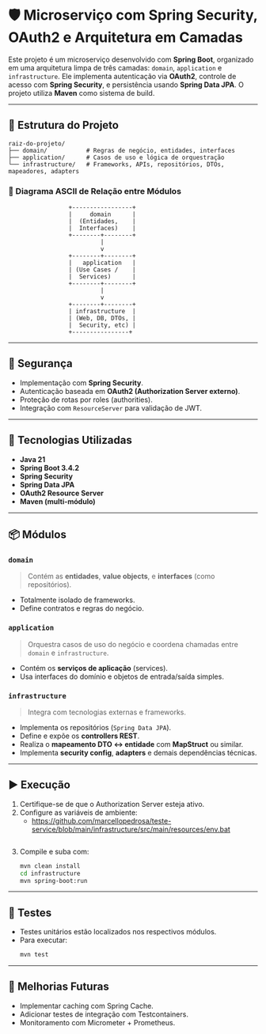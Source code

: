 # 🛡️ Microserviço com Spring Security, OAuth2 e Arquitetura em Camadas

Este projeto é um microserviço desenvolvido com **Spring Boot**, organizado em uma arquitetura limpa de três camadas: `domain`, `application` e `infrastructure`. Ele implementa autenticação via **OAuth2**, controle de acesso com **Spring Security**, e persistência usando **Spring Data JPA**. O projeto utiliza **Maven** como sistema de build.

---

## 📁 Estrutura do Projeto

```
raiz-do-projeto/
├── domain/           # Regras de negócio, entidades, interfaces
├── application/      # Casos de uso e lógica de orquestração
└── infrastructure/   # Frameworks, APIs, repositórios, DTOs, mapeadores, adapters
```

### 🧩 Diagrama ASCII de Relação entre Módulos

```
                 +-----------------+
                 |     domain      |
                 |  (Entidades,    |
                 |  Interfaces)    |
                 +--------+--------+
                          |
                          v
                 +--------+--------+
                 |   application   |
                 | (Use Cases /    |
                 |  Services)      |
                 +--------+--------+
                          |
                          v
                 +--------+--------+
                 | infrastructure  |
                 | (Web, DB, DTOs, |
                 |  Security, etc) |
                 +----------------+
```

---

## 🔐 Segurança

- Implementação com **Spring Security**.
- Autenticação baseada em **OAuth2 (Authorization Server externo)**.
- Proteção de rotas por roles (authorities).
- Integração com `ResourceServer` para validação de JWT.

---

## 💠 Tecnologias Utilizadas

- **Java 21**
- **Spring Boot 3.4.2**
- **Spring Security**
- **Spring Data JPA**
- **OAuth2 Resource Server**
- **Maven (multi-módulo)**

---

## 📦 Módulos

### `domain`

> Contém as **entidades**, **value objects**, e **interfaces** (como repositórios).

- Totalmente isolado de frameworks.
- Define contratos e regras do negócio.

### `application`

> Orquestra casos de uso do negócio e coordena chamadas entre `domain` e `infrastructure`.

- Contém os **serviços de aplicação** (services).
- Usa interfaces do domínio e objetos de entrada/saída simples.

### `infrastructure`

> Integra com tecnologias externas e frameworks.

- Implementa os repositórios (`Spring Data JPA`).
- Define e expõe os **controllers REST**.
- Realiza o **mapeamento DTO <-> entidade** com **MapStruct** ou similar.
- Implementa **security config**, **adapters** e demais dependências técnicas.

---

## ▶️ Execução

1. Certifique-se de que o Authorization Server esteja ativo.
2. Configure as variáveis de ambiente:
   - https://github.com/marcellopedrosa/teste-service/blob/main/infrastructure/src/main/resources/env.bat
   ```
3. Compile e suba com:
   ```bash
   mvn clean install
   cd infrastructure
   mvn spring-boot:run
   ```

---

## 💪 Testes

- Testes unitários estão localizados nos respectivos módulos.
- Para executar:
  ```bash
  mvn test
  ```

---

## 🚧 Melhorias Futuras

- Implementar caching com Spring Cache.
- Adicionar testes de integração com Testcontainers.
- Monitoramento com Micrometer + Prometheus.

